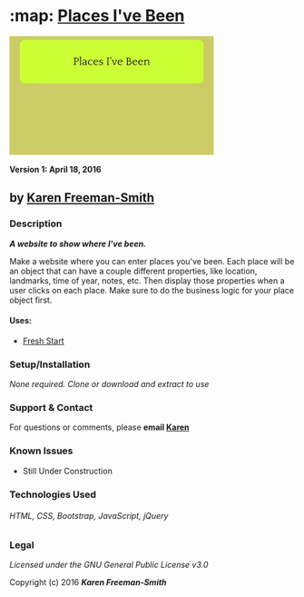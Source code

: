 # :map: [Places I've Been](http://karenfreemansmith.github.io/my-places)
![project screenshot](/img/screenshot.jpg)

__Version 1: April 18, 2016__
## by [Karen Freeman-Smith](http://karenfreemansmith.github.io)

### Description
__*A website to show where I've been.*__

Make a website where you can enter places you've been. Each place will be an object that can have a couple different properties, like location, landmarks, time of year, notes, etc. Then display those properties when a user clicks on each place. Make sure to do the business logic for your place object first.

#### Uses:
* [Fresh Start](http://karenfreemansmith.github.io/freshstart)

### Setup/Installation
*None required. Clone or download and extract to use*

### Support & Contact
For questions or comments, please __email [Karen](karenfreemansmith@gmail.com)__

### Known Issues
* Still Under Construction

### Technologies Used
###### HTML, CSS, Bootstrap, JavaScript, jQuery

### Legal
*Licensed under the GNU General Public License v3.0*

Copyright (c) 2016 **_Karen Freeman-Smith_**
